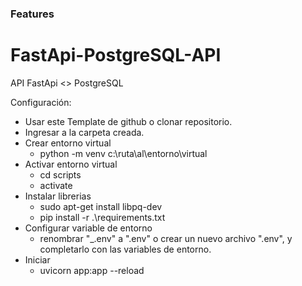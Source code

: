### Features

# FastApi-PostgreSQL-API

API FastApi &lt;> PostgreSQL

Configuración:
+ Usar este Template de github o clonar repositorio.
+ Ingresar a la carpeta creada.
+ Crear entorno virtual
    + python -m venv c:\ruta\al\entorno\virtual
+ Activar entorno virtual
    + cd scripts
    + activate
+ Instalar librerias
    + sudo apt-get install libpq-dev 
    + pip install -r .\requirements.txt
+ Configurar variable de entorno
    + renombrar "\_.env" a ".env" o crear un nuevo archivo ".env", y completarlo con las variables de entorno.
+ Iniciar
    + uvicorn app:app --reload
